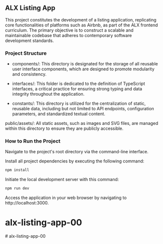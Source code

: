 ## ALX Listing App

This project constitutes the development of a listing application, replicating core functionalities of platforms such as Airbnb, as part of the ALX frontend curriculum. The primary objective is to construct a scalable and maintainable codebase that adheres to contemporary software development standards.

### Project Structure

- components/: This directory is designated for the storage of all reusable user interface components, which are designed to promote modularity and consistency.

- interfaces/: This folder is dedicated to the definition of TypeScript interfaces, a critical practice for ensuring strong typing and data integrity throughout the application.

- constants/: This directory is utilized for the centralization of static, reusable data, including but not limited to API endpoints, configuration parameters, and standardized textual content.

public/assets/: All static assets, such as images and SVG files, are managed within this directory to ensure they are publicly accessible.

### How to Run the Project

Navigate to the project's root directory via the command-line interface.

Install all project dependencies by executing the following command:

```bash
npm install

```

Initiate the local development server with this command:

```bash
npm run dev

```

Access the application in your web browser by navigating to http://localhost:3000.
# alx-listing-app-00
#   a l x - l i s t i n g - a p p - 0 0  
 